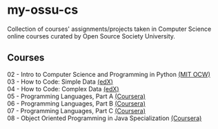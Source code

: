 # my-ossu-cs
Collection of courses' assignments/projects taken in Computer Science online courses curated by Open Source Society University.

## Courses
02 - Intro to Computer Science and Programming in Python [(MIT OCW)](https://ocw.mit.edu/courses/6-0001-introduction-to-computer-science-and-programming-in-python-fall-2016/) <br>
03 - How to Code: Simple Data [(edX)](https://www.edx.org/learn/coding/university-of-british-columbia-how-to-code-simple-data) <br>
04 - How to Code: Complex Data [(edX)](https://www.edx.org/learn/coding/university-of-british-columbia-how-to-code-complex-data) <br>
05 - Programming Languages, Part A [(Coursera)](https://www.coursera.org/learn/programming-languages) <br>
06 - Programming Languages, Part B [(Coursera)](https://www.coursera.org/learn/programming-languages-part-b) <br>
07 - Programming Languages, Part C [(Coursera)](https://www.coursera.org/learn/programming-languages-part-c) <br>
08 - Object Oriented Programming in Java Specialization [(Coursera)](https://www.coursera.org/specializations/object-oriented-programming) <br>


